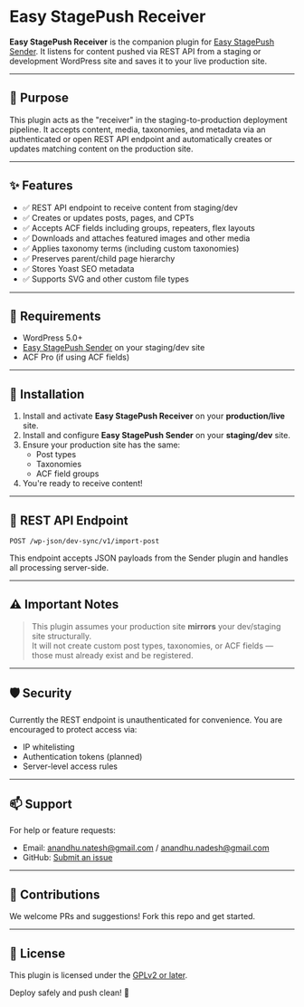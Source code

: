 # Easy StagePush Receiver

**Easy StagePush Receiver** is the companion plugin for [Easy StagePush Sender](https://github.com/Macromaniak/easy-stagepush-sender). It listens for content pushed via REST API from a staging or development WordPress site and saves it to your live production site.

---

## 🚀 Purpose

This plugin acts as the "receiver" in the staging-to-production deployment pipeline. It accepts content, media, taxonomies, and metadata via an authenticated or open REST API endpoint and automatically creates or updates matching content on the production site.

---

## ✨ Features

- ✅ REST API endpoint to receive content from staging/dev
- ✅ Creates or updates posts, pages, and CPTs
- ✅ Accepts ACF fields including groups, repeaters, flex layouts
- ✅ Downloads and attaches featured images and other media
- ✅ Applies taxonomy terms (including custom taxonomies)
- ✅ Preserves parent/child page hierarchy
- ✅ Stores Yoast SEO metadata
- ✅ Supports SVG and other custom file types

---

## 🧩 Requirements

- WordPress 5.0+
- [Easy StagePush Sender](https://github.com/Macromaniak/easy-stagepush-sender) on your staging/dev site
- ACF Pro (if using ACF fields)

---

## 🔧 Installation

1. Install and activate **Easy StagePush Receiver** on your **production/live** site.
2. Install and configure **Easy StagePush Sender** on your **staging/dev** site.
3. Ensure your production site has the same:
   - Post types
   - Taxonomies
   - ACF field groups
4. You're ready to receive content!

---

## 📌 REST API Endpoint

```
POST /wp-json/dev-sync/v1/import-post
```

This endpoint accepts JSON payloads from the Sender plugin and handles all processing server-side.

---

## ⚠️ Important Notes

> This plugin assumes your production site **mirrors** your dev/staging site structurally.  
> It will not create custom post types, taxonomies, or ACF fields — those must already exist and be registered.

---

## 🛡️ Security

Currently the REST endpoint is unauthenticated for convenience. You are encouraged to protect access via:

- IP whitelisting
- Authentication tokens (planned)
- Server-level access rules

---

## 📫 Support

For help or feature requests:

- Email: anandhu.natesh@gmail.com / anandhu.nadesh@gmail.com
- GitHub: [Submit an issue](https://github.com/Macromaniak/easy-stagepush-receiver/issues)

---

## 🧪 Contributions

We welcome PRs and suggestions! Fork this repo and get started.

---

## 📄 License

This plugin is licensed under the [GPLv2 or later](https://www.gnu.org/licenses/old-licenses/gpl-2.0.html).

Deploy safely and push clean! 🚀

